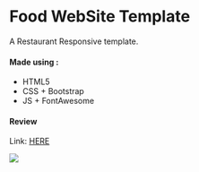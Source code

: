 # Food WebSite Template   
A Restaurant Responsive template.

#### Made using :
- HTML5
- CSS + Bootstrap
- JS + FontAwesome

#### Review
Link: [HERE](https://azizzouaghia.github.io/Food-WebSite-Template/)

<img src="https://i.ibb.co/3TQs2wc/all-devices-white-4.png" />
